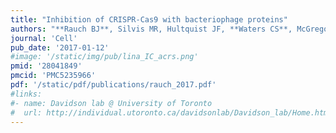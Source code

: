 ```yaml
---
title: "Inhibition of CRISPR-Cas9 with bacteriophage proteins"
authors: "**Rauch BJ**, Silvis MR, Hultquist JF, **Waters CS**, McGregor MJ, Krogan NJ, **Bondy-Denomy J.**"
journal: 'Cell'
pub_date: '2017-01-12'
#image: '/static/img/pub/lina_IC_acrs.png'
pmid: '28041849'
pmcid: 'PMC5235966'
pdf: '/static/pdf/publications/rauch_2017.pdf'
#links:
#- name: Davidson lab @ University of Toronto
#  url: http://individual.utoronto.ca/davidsonlab/Davidson_lab/Home.html
---
```

